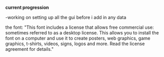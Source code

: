 **current progression**

-working on setting up all the gui before i add in any data



the font: "This font includes a license that allows free commercial use: sometimes referred to as a desktop license. This allows you to install the font on a computer and use it to create posters, web graphics, game graphics, t-shirts, videos, signs, logos and more. Read the license agreement for details."
